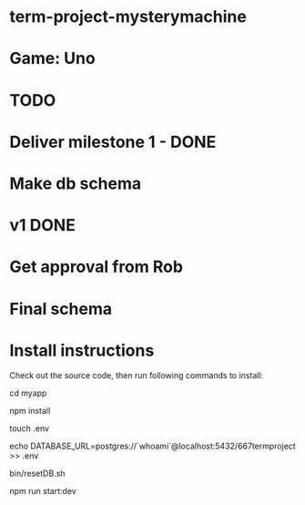 # term-project-mysterymachine
# Game: Uno

# TODO
#
# Deliver milestone 1 - DONE
#
# Make db schema
#   v1 DONE
#   Get approval from Rob
#   Final schema
# Install instructions
Check out the source code, then run following commands to install:

cd myapp

npm install

touch .env

echo DATABASE_URL=postgres://\`whoami\`@localhost:5432/667termproject >> .env

bin/resetDB.sh

npm run start:dev
